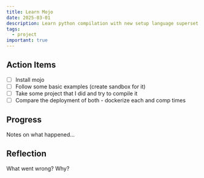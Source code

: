 ```yaml
---
title: Learn Mojo
date: 2025-03-01
description: Learn python compilation with new setup language superset.
tags:
  - project
important: true
---
```


## Action Items

- [ ] Install mojo 
- [ ] Follow some basic examples (create sandbox for it) 
- [ ] Take some project that I did and try to compile it 
- [ ] Compare the deployment of both - dockerize each and comp times 

## Progress

Notes on what happened...

## Reflection

What went wrong? Why?
